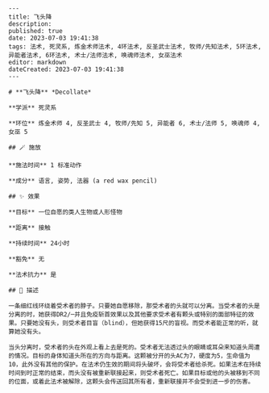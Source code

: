 
    ---
    title: 飞头降
    description: 
    published: true
    date: 2023-07-03 19:41:38
    tags: 法术, 死灵系, 炼金术师法术, 4环法术, 反圣武士法术, 牧师/先知法术, 5环法术, 异能者法术, 6环法术, 术士/法师法术, 唤魂师法术, 女巫法术
    editor: markdown
    dateCreated: 2023-07-03 19:41:38
    ---

    # **飞头降** *Decollate*

    **学派** 死灵系 

    **环位** 炼金术师 4, 反圣武士 4, 牧师/先知 5, 异能者 6, 术士/法师 5, 唤魂师 4, 女巫 5

    ## 🪄 施放

    **施法时间** 1 标准动作

    **成分** 语言, 姿势, 法器 (a red wax pencil)

    ## ✨ 效果 

    **目标** 一位自愿的类人生物或人形怪物 

    **距离** 接触  

    **持续时间** 24小时 

    **豁免** 无

    **法术抗力** 是

    ## 📖 描述

    一条细红线环绕着受术者的脖子。只要她自愿移除，那受术者的头就可以分离。当受术者的头是分离的时，她获得DR2/─并且免疫斩首效果以及其他要求受术者有颗头或特别的面部特征的效果。只要她没有头，则受术者目盲（blind），但她获得15尺的盲视。而受术者能正常的听，就算她没有头。

    当头分离时，受术者的头在外观上看上去是死的。受术者无法透过头的眼睛或耳朵来知道头周遭的情况。目标的身体知道头所在的方向与距离。这颗被分开的头AC为7，硬度为5，生命值为10，此外没有其他的保护。在法术仍生效的期间将头破坏，会将受术者给杀死。如果法术在持续时间到时正常的结束，而头没有被重新联接起来，则受术者死亡。如果目标或他的头被移到不同的位面，或着此法术被解除，这颗头会传送回其所有者，重新联接并不会受到进一步的伤害。
    